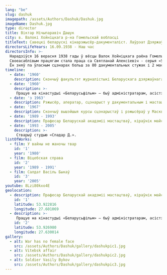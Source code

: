 ```yaml
---
lang: "be"
slug: dashuk
imagepath: /assets/Authors/Dashuk/Dashuk.jpg
imageName: Dashuk.jpg
type: director
title: Віктар Нічыпаравіч Дашук
city: в. Валокі Хойніцкага р-на Гомельскай вобласці
titleText: Савецкі беларускі кінарэжысёр-дакументаліст. Лаўрэат Дзяржаўнай прэміі СССР (1985), Заслужаны дзеяч мастацтваў Беларускай ССР (1977), Народны артыст Беларускай ССР (1989). Член КПСС з 1976 года
directorsLifeYears: 16.09.1938 - Наш час
directorsInfo: >-
  Нарадзіўся 16 верасня 1938 гады ў вёсцы Валок Хойніцкага раёна Гомельскай вобласці. Скончыў факультэт журналістыкі Беларускага Дзяржаўнага універсітэта (1960), ВСРК (майстэрня Леаніда Трауберга). У яго фільмах публіцыстыка і лірыка жывуць у гарманічным адзінстве. Тэма мінулай вайны і вёскі, у якой прайшлі дзяцінства і юнацтва, - лейтматыў большасці прац, дзе Дашук выступае і сцэнарыстам, і рэжысёрам. Вядомасць прынесла серыя фільмаў пад агульнай назвай «Хатынская цыкл» (1975-1978), створаная сумесна з пісьменнікамі А. Адамовіча, Я.Брыля і В.Колесником: галасы і твары людзей, цудам ацалелых у спаленых фашыстамі вёсках.
  Своеасаблівым працягам стала праца са Святланай Алексіевіч - серыя «У вайны не жаночы твар» (1980-1984) .Создал ўласную кінастудыю, на якой зняў дакументальныя поўнаметражныя фільмы пра падзеі ў Беларусі - "Кіно пратэсту".
  Ён зняў па ўласным сцэнарах больш за 80 дакументальных стужак і 2 мастацкіх ( "Двое на востраве слёз" 1986, "Салодкая атрута кахання" 1995).
timeline:
  - date: '1960'
    description: Скончыў факультэт журналістыкі Беларускага дзяржаўнага ўніверсітэту iм. В.I.Ленiна.
  - date: '1960'
    description: >-
     Працуе на кінастудыі «Беларусьфільм» — быў адміністратарам, асістэнтам аператара, кінарэжысёра.
  - date: 'з 1963'
    description: Рэжысёр, аператар, сцэнарыст у дакументальным і мастацкім кіно
  - date: '1967'
    description: Скончыў вышэйшыя курсы сцэнарыстаў і рэжысёраў у Маскве (аддзяленне кінарэжысуры, майстэрня Л. Трауберга)
  - date: '1989 - 1993'
    description: Прафесар Беларускай акадэміі мастацтваў, кіраўнік майстэрні рэжысуры дакументальнага кіно
  - date: '1993 - 2005'
    description: >-
     Стварыў студыю «Спадар Д.».
listOfWorks:
  - film: У вайны не жаночы твар
    id: '1'
    year: '1980'
  - film: Віцебская справа
    id: '2'
    year: '1989 - 1991'
  - film: Салдат Васіль Быкаў
    id: '3'
    year: '2005'
youtube: 8Lzi80kxo4E
geolocation:
  - description: Прафесар Беларускай акадэміі мастацтваў, кіраўнік майстэрні рэжысуры дакументальнага кіно
    id: '1'
    latitude: 53.922816
    longitude: 27.601069
  - description: >-
     Працуе на кінастудыі «Беларусьфільм» — быў адміністратарам, асістэнтам аператара, кінарэжысёра.
    id: '2'
    latitude: 53.926980
    longitude: 27.630014
gallery:
  - alt: War has no female face
    src: /assets/Authors/Dashuk/gallery/dashukpic1.jpg
  - alt: Vitebsk affair
    src: /assets/Authors/Dashuk/gallery/dashukpic2.jpg
  - alt: Soldier Vasily Bykov
    src: /assets/Authors/Dashuk/gallery/dashukpic3.jpg
---
```

